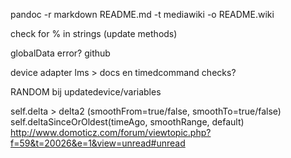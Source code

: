 pandoc -r markdown README.md -t mediawiki -o README.wiki

check for % in strings (update methods)

globalData error? github

device adapter lms > docs en timedcommand checks?

RANDOM bij updatedevice/variables

self.delta > delta2 (smoothFrom=true/false, smoothTo=true/false)
self.deltaSinceOrOldest(timeAgo, smoothRange, default)
http://www.domoticz.com/forum/viewtopic.php?f=59&t=20026&e=1&view=unread#unread
